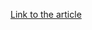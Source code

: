 [Link to the article](https://www.securityweek.com/beware-of-shadow-ai-shadow-its-less-well-known-brother/)
